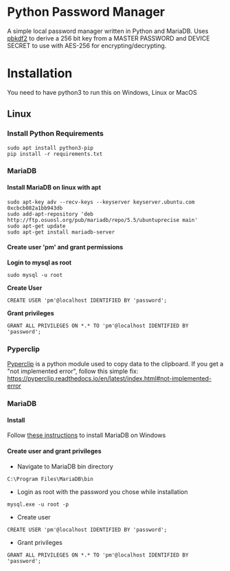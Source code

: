 # Python Password Manager

A simple local password manager written in Python and MariaDB. Uses [pbkdf2](https://en.wikipedia.org/wiki/PBKDF2) to derive a 256 bit key from a MASTER PASSWORD and DEVICE SECRET to use with AES-256 for encrypting/decrypting.


# Installation
You need to have python3 to run this on Windows, Linux or MacOS
## Linux
### Install Python Requirements
```
sudo apt install python3-pip
pip install -r requirements.txt
```

### MariaDB
#### Install MariaDB on linux with apt
```
sudo apt-key adv --recv-keys --keyserver keyserver.ubuntu.com 0xcbcb082a1bb943db
sudo add-apt-repository 'deb http://ftp.osuosl.org/pub/mariadb/repo/5.5/ubuntuprecise main'
sudo apt-get update
sudo apt-get install mariadb-server
```
#### Create user 'pm' and grant permissions
**Login to mysql as root**

```
sudo mysql -u root
```
**Create User**
```
CREATE USER 'pm'@localhost IDENTIFIED BY 'password';
```
**Grant privileges**
```
GRANT ALL PRIVILEGES ON *.* TO 'pm'@localhost IDENTIFIED BY 'password';
```

### Pyperclip
[Pyperclip](https://pypi.org/project/pyperclip/) is a python module used to copy data to the clipboard. If you get a "not implemented error", follow this simple fix: https://pyperclip.readthedocs.io/en/latest/index.html#not-implemented-error


### MariaDB
#### Install
Follow [these instructions](https://www.mariadbtutorial.com/getting-started/install-mariadb/) to install MariaDB on Windows
#### Create user and grant privileges
- Navigate to MariaDB bin directory
```
C:\Program Files\MariaDB\bin
```
- Login as root with the password you chose while installation
```
mysql.exe -u root -p
```
- Create user
```
CREATE USER 'pm'@localhost IDENTIFIED BY 'password';
```
- Grant privileges
```
GRANT ALL PRIVILEGES ON *.* TO 'pm'@localhost IDENTIFIED BY 'password';
```

